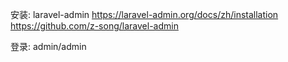 安装: laravel-admin
https://laravel-admin.org/docs/zh/installation
https://github.com/z-song/laravel-admin

登录: admin/admin

